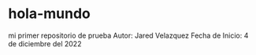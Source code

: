 # hola-mundo
mi primer repositorio de prueba
Autor: Jared Velazquez
Fecha de Inicio: 4 de diciembre del 2022
